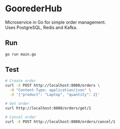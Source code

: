 # GoorederHub

Microservice in Go for simple order management.  
Uses PostgreSQL, Redis and Kafka.

## Run

```bash
go run main.go
```

## Test

```bash
# Create order
curl -X POST http://localhost:8080/orders \
  -H "Content-Type: application/json" \
  -d '{"product": "Laptop", "quantity": 2}'

# Get order
curl http://localhost:8080/orders/get/1

# Cancel order
curl -X POST http://localhost:8080/orders/cancel/1
```
